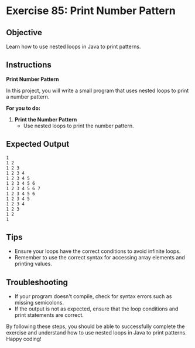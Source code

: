 # Exercise 85: Print Number Pattern

## Objective
Learn how to use nested loops in Java to print patterns.

## Instructions

**Print Number Pattern**

In this project, you will write a small program that uses nested loops to print a number pattern.

**For you to do:**

1. **Print the Number Pattern**
    - Use nested loops to print the number pattern.

## Expected Output
```
1
1 2
1 2 3
1 2 3 4
1 2 3 4 5
1 2 3 4 5 6
1 2 3 4 5 6 7
1 2 3 4 5 6
1 2 3 4 5
1 2 3 4
1 2 3
1 2
1
```

## Tips
- Ensure your loops have the correct conditions to avoid infinite loops.
- Remember to use the correct syntax for accessing array elements and printing values.

## Troubleshooting
- If your program doesn't compile, check for syntax errors such as missing semicolons.
- If the output is not as expected, ensure that the loop conditions and print statements are correct.

By following these steps, you should be able to successfully complete the exercise and understand how to use nested loops in Java to print patterns. Happy coding!
